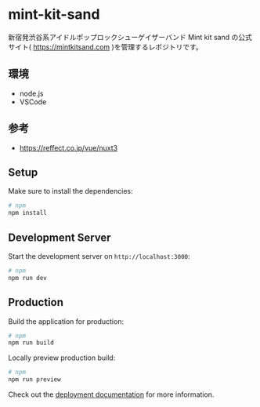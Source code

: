# mint-kit-sand

新宿発渋谷系アイドルポップロックシューゲイザーバンド Mint kit sand の公式サイト( https://mintkitsand.com )を管理するレポジトリです。

## 環境
* node.js
* VSCode

## 参考
* https://reffect.co.jp/vue/nuxt3

## Setup

Make sure to install the dependencies:

```bash
# npm
npm install
```

## Development Server

Start the development server on `http://localhost:3000`:

```bash
# npm
npm run dev
```

## Production

Build the application for production:

```bash
# npm
npm run build
```

Locally preview production build:

```bash
# npm
npm run preview
```

Check out the [deployment documentation](https://nuxt.com/docs/getting-started/deployment) for more information.
